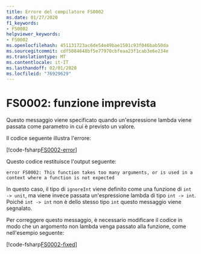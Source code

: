 ```yaml
---
title: Errore del compilatore FS0002
ms.date: 01/27/2020
f1_keywords:
- FS0002
helpviewer_keywords:
- FS0002
ms.openlocfilehash: 451131723ac6de54e49bae1501c93f046bab50da
ms.sourcegitcommit: cdf5084648bf5e77970cbfeaa23f1cab3e6e234e
ms.translationtype: MT
ms.contentlocale: it-IT
ms.lasthandoff: 02/01/2020
ms.locfileid: "76929629"
---
```

# <a name="fs0002-function-unexpected"></a>FS0002: funzione imprevista

Questo messaggio viene specificato quando un'espressione lambda viene passata come parametro in cui è previsto un valore.

Il codice seguente illustra l'errore:

[!code-fsharp[FS0002-error](~/samples/snippets/fsharp/compiler-messages/fs0002.fs#L1-L3)]

Questo codice restituisce l'output seguente:

```text
error FS0002: This function takes too many arguments, or is used in a context where a function is not expected
```

In questo caso, il tipo di `ignoreInt` viene definito come una funzione di `int -> unit`, ma viene invece passata un'espressione lambda di tipo `int -> int`. Poiché `int -> int` non è dello stesso tipo `int` questo messaggio viene segnalato.

Per correggere questo messaggio, è necessario modificare il codice in modo che un argomento non lambda venga passato alla funzione, come nell'esempio seguente:

[!code-fsharp[FS0002-fixed](~/samples/snippets/fsharp/compiler-messages/fs0002.fs#L6-L8)]

